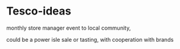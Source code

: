 # Tesco-ideas


monthly store manager event to local community, 

could be a power isle sale or tasting,
with cooperation with brands
